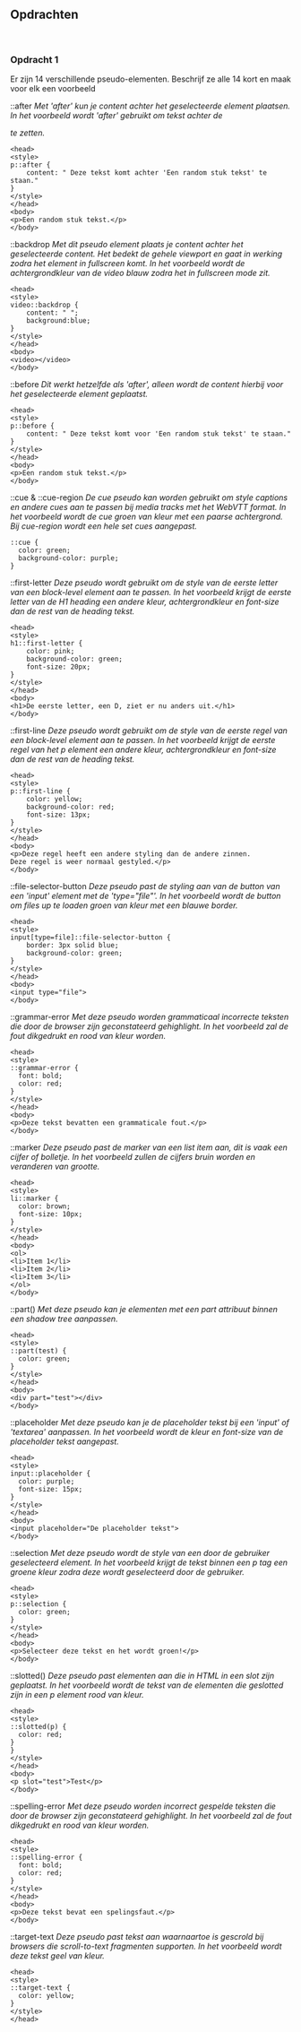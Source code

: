 ## **Opdrachten**

<br>

### **Opdracht 1**
Er zijn 14 verschillende pseudo-elementen. Beschrijf ze alle 14 kort en maak voor elk een voorbeeld

::after
_Met 'after' kun je content achter het geselecteerde element plaatsen. In het voorbeeld wordt 'after' gebruikt om tekst achter de <p> te zetten._

```
<head>
<style>
p::after {
    content: " Deze tekst komt achter 'Een random stuk tekst' te staan."
}
</style>
</head>
<body>
<p>Een random stuk tekst.</p>
</body>
```

::backdrop
_Met dit pseudo element plaats je content achter het geselecteerde content. Het bedekt de gehele viewport en gaat in werking zodra het element in fullscreen komt. In het voorbeeld wordt de achtergrondkleur van de video blauw zodra het in fullscreen mode zit._

```
<head>
<style>
video::backdrop {
    content: " ";
    background:blue;
}
</style>
</head>
<body>
<video></video>
</body>
```

::before 
_Dit werkt hetzelfde als 'after', alleen wordt de content hierbij voor het geselecteerde element geplaatst._
```
<head>
<style>
p::before {
    content: " Deze tekst komt voor 'Een random stuk tekst' te staan."
}
</style>
</head>
<body>
<p>Een random stuk tekst.</p>
</body>
```
::cue & ::cue-region
_De cue pseudo kan worden gebruikt om style captions en andere cues aan te passen bij media tracks met het WebVTT format. In het voorbeeld wordt de cue groen van kleur met een paarse achtergrond. Bij cue-region wordt een hele set cues aangepast._

```
::cue {
  color: green;
  background-color: purple;
}
```

::first-letter 
_Deze pseudo wordt gebruikt om de style van de eerste letter van een block-level element aan te passen. In het voorbeeld krijgt de eerste letter van de H1 heading een andere kleur, achtergrondkleur en font-size dan de rest van de heading tekst._

```
<head>
<style>
h1::first-letter {
    color: pink;
    background-color: green;
    font-size: 20px;
}
</style>
</head>
<body>
<h1>De eerste letter, een D, ziet er nu anders uit.</h1>
</body>
```

::first-line
_Deze pseudo wordt gebruikt om de style van de eerste regel van een block-level element aan te passen. In het voorbeeld krijgt de eerste regel van het p element een andere kleur, achtergrondkleur en font-size dan de rest van de heading tekst._

```
<head>
<style>
p::first-line {
    color: yellow;
    background-color: red;
    font-size: 13px;
}
</style>
</head>
<body>
<p>Deze regel heeft een andere styling dan de andere zinnen.
Deze regel is weer normaal gestyled.</p>
</body>
```

::file-selector-button
_Deze pseudo past de styling aan van de button van een 'input' element met de 'type="file"'. In het voorbeeld wordt de button om files up te loaden groen van kleur met een blauwe border._

```
<head>
<style>
input[type=file]::file-selector-button {
    border: 3px solid blue;
    background-color: green;
}
</style>
</head>
<body>
<input type="file">
</body>
```

::grammar-error 
_Met deze pseudo worden grammaticaal incorrecte teksten die door de browser zijn geconstateerd gehighlight. In het voorbeeld zal de fout dikgedrukt en rood van kleur worden._
```
<head>
<style>
::grammar-error {
  font: bold;
  color: red;
}
</style>
</head>
<body>
<p>Deze tekst bevatten een grammaticale fout.</p>
</body>
```

::marker
_Deze pseudo past de marker van een list item aan, dit is vaak een cijfer of bolletje. In het voorbeeld zullen de cijfers bruin worden en veranderen van grootte._

```
<head>
<style>
li::marker {
  color: brown;
  font-size: 10px;
}
</style>
</head>
<body>
<ol>
<li>Item 1</li>
<li>Item 2</li>
<li>Item 3</li>
</ol>
</body>
```

::part()
_Met deze pseudo kan je elementen met een part attribuut binnen een shadow tree aanpassen._
```
<head>
<style>
::part(test) {
  color: green;
}
</style>
</head>
<body>
<div part="test"></div>
</body>
```


::placeholder
_Met deze pseudo kan je de placeholder tekst bij een 'input' of 'textarea' aanpassen. In het voorbeeld wordt de kleur en font-size van de placeholder tekst aangepast._

```
<head>
<style>
input::placeholder {
  color: purple;
  font-size: 15px;
}
</style>
</head>
<body>
<input placeholder="De placeholder tekst">
</body>
```

::selection
_Met deze pseudo wordt de style van een door de gebruiker geselecteerd element. In het voorbeeld krijgt de tekst binnen een p tag een groene kleur zodra deze wordt geselecteerd door de gebruiker._

```
<head>
<style>
p::selection {
  color: green;
}
</style>
</head>
<body>
<p>Selecteer deze tekst en het wordt groen!</p>
</body>
```

::slotted()
_Deze pseudo past elementen aan die in HTML in een slot zijn geplaatst. In het voorbeeld wordt de tekst van de elementen die geslotted zijn in een p element rood van kleur._

```
<head>
<style>
::slotted(p) {
  color: red;
}
}
</style>
</head>
<body>
<p slot="test">Test</p>
</body>
```

::spelling-error 
_Met deze pseudo worden incorrect gespelde teksten die door de browser zijn geconstateerd gehighlight. In het voorbeeld zal de fout dikgedrukt en rood van kleur worden._
```
<head>
<style>
::spelling-error {
  font: bold;
  color: red;
}
</style>
</head>
<body>
<p>Deze tekst bevat een spelingsfaut.</p>
</body>
```

::target-text 
_Deze pseudo past tekst aan waarnaartoe is gescrold bij browsers die scroll-to-text fragmenten supporten. In het voorbeeld wordt deze tekst geel van kleur._
```
<head>
<style>
::target-text {
  color: yellow;
}
</style>
</head>
```

